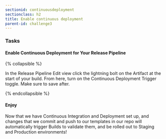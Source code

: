 ```yaml
---
sectionid: continuousdeployment
sectionclass: h2
title: Enable continuous deployment
parent-id: challenge3
---
```


### Tasks


#### Enable Continuous Deployment for Your Release Pipeline

{% collapsible %}

In the Release Pipeline Edit view click the lightning bolt on the Artifact at the start of your build. From here, turn on the Continuous Deployment Trigger toggle.  Make sure to save after.

{% endcollapsible %}

#### Enjoy

Now that we have Continuous Integration and Deployment set up, and changes that we commit and push to our templates in our repo will automatically trigger Builds to validate them, and be rolled out to Staging and Production environments!